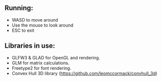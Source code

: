 ## Running:

- WASD to move around
- Use the mouse to look around
- ESC to exit

## Libraries in use:

- GLFW3 & GLAD for OpenGL and rendering.
- GLM for matrix calculations.
- Freetype2 for font rendering.
- Convex Hull 3D library (https://github.com/leomccormack/convhull_3d)